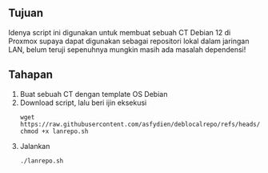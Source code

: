 ## Tujuan

Idenya script ini digunakan untuk membuat sebuah CT Debian 12 di Proxmox supaya dapat digunakan sebagai repositori lokal dalam jaringan LAN, belum teruji sepenuhnya mungkin masih ada masalah dependensi!

## Tahapan

1. Buat sebuah CT dengan template OS Debian
2. Download script, lalu beri ijin eksekusi
    ```shell
    wget https://raw.githubusercontent.com/asfydien/deblocalrepo/refs/heads/main/lanrepo.sh
    chmod +x lanrepo.sh
    ```
3. Jalankan
    ```shell
    ./lanrepo.sh
    ```  
